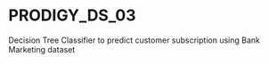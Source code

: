 # PRODIGY_DS_03
Decision Tree Classifier to predict customer subscription using Bank Marketing dataset
